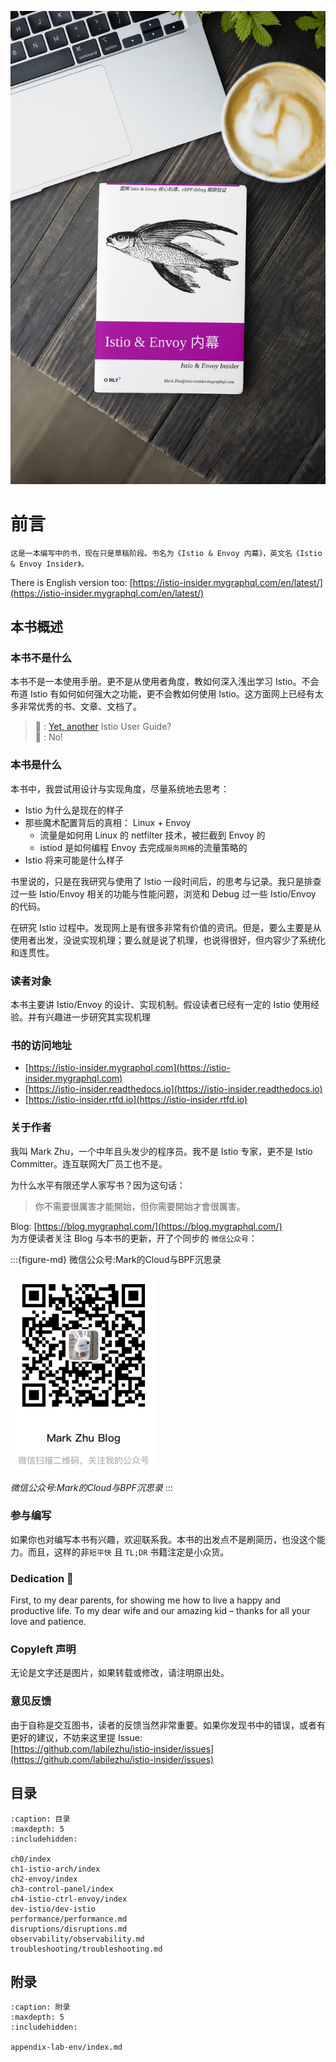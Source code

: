![Book Cover](./book-cover-mockup.jpg)

# 前言


```{attention}
这是一本编写中的书，现在只是草稿阶段。书名为《Istio & Envoy 内幕》，英文名《Istio & Envoy Insider》。
```

There is English version too: [https://istio-insider.mygraphql.com/en/latest/](https://istio-insider.mygraphql.com/en/latest/)


## 本书概述

### 本书不是什么

本书不是一本使用手册。更不是从使用者角度，教如何深入浅出学习 Istio。不会布道 Istio 有如何如何强大之功能，更不会教如何使用 Istio。这方面网上已经有太多非常优秀的书、文章、文档了。

> 🤷 : [Yet, another](https://en.wikipedia.org/wiki/Yet_another) Istio User Guide?  
> 🙅 : No!



### 本书是什么

本书中，我尝试用设计与实现角度，尽量系统地去思考：
- Istio 为什么是现在的样子
- 那些魔术配置背后的真相： Linux + Envoy
  - 流量是如何用 Linux 的 netfilter 技术，被拦截到 Envoy 的
  - istiod 是如何编程 Envoy 去完成`服务网格`的流量策略的
- Istio 将来可能是什么样子


书里说的，只是在我研究与使用了 Istio 一段时间后，的思考与记录。我只是排查过一些 Istio/Envoy 相关的功能与性能问题，浏览和 Debug 过一些 Istio/Envoy 的代码。

在研究 Istio 过程中。发现网上是有很多非常有价值的资讯。但是，要么主要是从使用者出发，没说实现机理；要么就是说了机理，也说得很好，但内容少了系统化和连贯性。

### 读者对象
本书主要讲 Istio/Envoy 的设计、实现机制。假设读者已经有一定的 Istio 使用经验。并有兴趣进一步研究其实现机理

### 书的访问地址
- [https://istio-insider.mygraphql.com](https://istio-insider.mygraphql.com)
- [https://istio-insider.readthedocs.io](https://istio-insider.readthedocs.io)
- [https://istio-insider.rtfd.io](https://istio-insider.rtfd.io)


### 关于作者
我叫 Mark Zhu，一个中年且头发少的程序员。我不是 Istio 专家，更不是 Istio Committer。连互联网大厂员工也不是。

为什么水平有限还学人家写书？因为这句话：
> 你不需要很厲害才能開始，但你需要開始才會很厲害。

Blog: [https://blog.mygraphql.com/](https://blog.mygraphql.com/)  
为方便读者关注 Blog 与本书的更新，开了个同步的 `微信公众号`：

:::{figure-md} 微信公众号:Mark的Cloud与BPF沉思录

<img src="_static/my-wechat-blog-qr.png" alt="my-wechat-blog-qr.png">

*微信公众号:Mark的Cloud与BPF沉思录*
:::




### 参与编写
如果你也对编写本书有兴趣，欢迎联系我。本书的出发点不是刷简历，也没这个能力。而且，这样的非`短平快` 且 `TL;DR` 书籍注定是小众货。


### Dedication 💞
First, to my dear parents, for showing me how to live a happy
and productive life. To my dear wife and our amazing kid – thanks for all your love and patience.


### Copyleft 声明
无论是文字还是图片，如果转载或修改，请注明原出处。

### 意见反馈
由于自称是交互图书，读者的反馈当然非常重要。如果你发现书中的错误，或者有更好的建议，不妨来这里提 Issue:  
[https://github.com/labilezhu/istio-insider/issues](https://github.com/labilezhu/istio-insider/issues)


## 目录


```{toctree}
:caption: 目录
:maxdepth: 5
:includehidden:

ch0/index
ch1-istio-arch/index
ch2-envoy/index
ch3-control-panel/index
ch4-istio-ctrl-envoy/index
dev-istio/dev-istio
performance/performance.md
disruptions/disruptions.md
observability/observability.md
troubleshooting/troubleshooting.md
```

## 附录

```{toctree}
:caption: 附录
:maxdepth: 5
:includehidden:

appendix-lab-env/index.md
```
